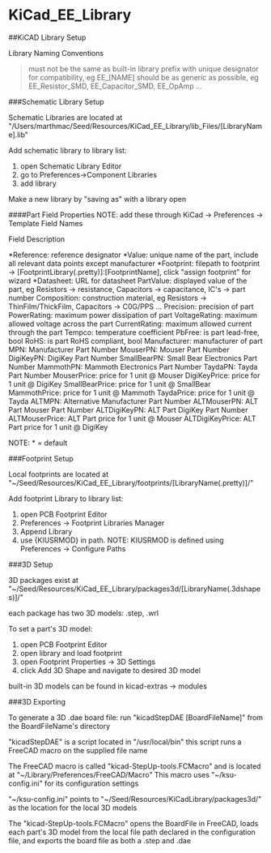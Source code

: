 # KiCad_EE_Library

##KiCAD Library Setup

Library Naming Conventions
> must not be the same as built-in library
> prefix with unique designator for compatibility, eg EE_[NAME]
> should be as generic as possible, eg EE_Resistor_SMD, EE_Capacitor_SMD, EE_OpAmp ...


###Schematic Library Setup

Schematic Libraries are located at "/Users/marthmac/Seed/Resources/KiCad_EE_Library/lib_Files/[LibraryName].lib"

Add schematic library to library list:
1) open Schematic Library Editor
2) go to Preferences->Component Libraries
3) add library

Make a new library by "saving as" with a library open

####Part Field Properties
NOTE: add these through KiCad -> Preferences -> Template Field Names

Field					Description

*Reference:				reference designator
*Value:					unique name of the part, include all relevant data points except manufacturer
*Footprint:				filepath to footprint -> [FootprintLibrary(.pretty)]:[FootprintName], click "assign footprint" for wizard
*Datasheet:				URL for datasheet
PartValue:				displayed value of the part, eg Resistors -> resistance, Capacitors -> capacitance, IC's -> part number
Composition:			construction material, eg Resistors -> ThinFilm/ThickFilm, Capacitors -> C0G/PPS ...
Precision:				precision of part
PowerRating:			maximum power dissipation of part
VoltageRating:			maximum allowed voltage across the part
CurrentRating:			maximum allowed current through the part
Tempco:					temperature coefficient
PbFree:					is part lead-free, bool
RoHS:					is part RoHS compliant, bool
Manufacturer:			manufacturer of part
MPN:					Manufacturer Part Number
MouserPN:				Mouser Part Number
DigiKeyPN:				DigiKey Part Number
SmallBearPN:			Small Bear Electronics Part Number
MammothPN:				Mammoth Electronics Part Number
TaydaPN:				Tayda Part Number
MouserPrice:			price for 1 unit @ Mouser
DigiKeyPrice:			price for 1 unit @ DigiKey
SmallBearPrice:			price for 1 unit @ SmallBear
MammothPrice:			price for 1 unit @ Mammoth
TaydaPrice:				price for 1 unit @ Tayda
ALTMPN:					Alternative Manufacturer Part Number
ALTMouserPN:			ALT Part Mouser Part Number
ALTDigiKeyPN:			ALT Part DigiKey Part Number
ALTMouserPrice:			ALT Part price for 1 unit @ Mouser
ALTDigiKeyPrice:		ALT Part price for 1 unit @ DigiKey

NOTE: * = default

###Footprint Setup

Local footprints are located at "~/Seed/Resources/KiCad_EE_Library/footprints/[LibraryName(.pretty)]/"

Add footprint Library to library list:
1) open PCB Footprint Editor
2) Preferences -> Footprint Libraries Manager
3) Append Library
4) use {KIUSRMOD} in path.  NOTE: KIUSRMOD is defined using Preferences -> Configure Paths



###3D Setup

3D packages exist at "~/Seed/Resources/KiCad_EE_Library/packages3d/[LibraryName(.3dshapes)]/"

each package has two 3D models: .step, .wrl


To set a part's 3D model:
1) open PCB Footprint Editor
2) open library and load footprint
3) open Footprint Properties -> 3D Settings
4) click Add 3D Shape and navigate to desired 3D model


built-in 3D models can be found in kicad-extras -> modules


###3D Exporting

To generate a 3D .dae board file:
run "kicadStepDAE [BoardFileName]" from the BoardFileName's directory

"kicadStepDAE" is a script located in "/usr/local/bin"
this script runs a FreeCAD macro on the supplied file name

The FreeCAD macro is called "kicad-StepUp-tools.FCMacro" and is located at "~/Library/Preferences/FreeCAD/Macro"
This macro uses "~/ksu-config.ini" for its configuration settings

"~/ksu-config.ini" points to "~/Seed/Resources/KiCadLibrary/packages3d/" as the location
for the local 3D models

The "kicad-StepUp-tools.FCMacro" opens the BoardFile in FreeCAD, loads each part's 3D model from the local file path
declared in the configuration file, and exports the board file as both a .step and .dae
